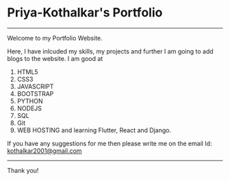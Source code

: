 #  Priya-Kothalkar's Portfolio
<hr>

Welcome to my Portfolio Website.

Here, I have inlcuded my skills, my projects and further 
I am going to add blogs to the website. 
I am good at
1. HTML5
2. CSS3
3. JAVASCRIPT
4. BOOTSTRAP
5. PYTHON
6. NODEJS
7. SQL
8. Git
9. WEB HOSTING
 and learning Flutter, React and Django.
 
 If you have any suggestions for me then please write me 
 on the email Id: kothalkar2001@gmail.com
<hr>
Thank you!
